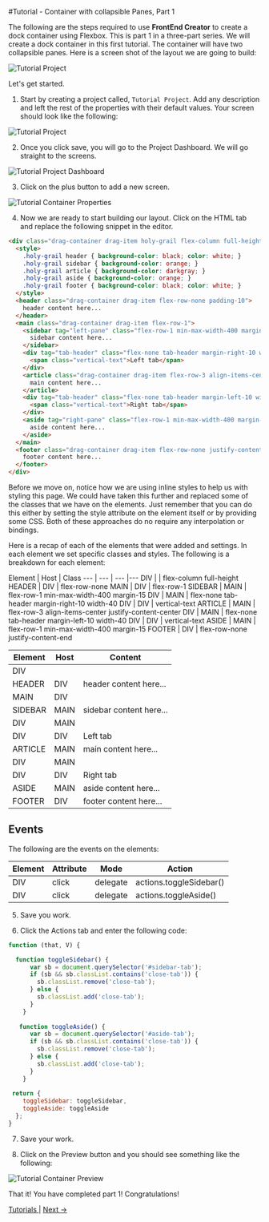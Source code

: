 #Tutorial - Container with collapsible Panes, Part 1

The following are the steps required to use **FrontEnd Creator** to create a dock container using Flexbox. This is part 1 in a three-part series. We will create a dock container in this first tutorial. The container will have two collapsible panes. Here is a screen shot of the layout we are going to build:

![Tutorial Project](images/tutorials/tutorial-container.png)


Let's get started.

1. Start by creating a project called, `Tutorial Project`. Add any description and left the rest of the properties with their default values. Your screen should look like the following:

  ![Tutorial Project](images/tutorials/tutorial-project.png)

2. Once you click save, you will go to the Project Dashboard. We will go straight to the screens.

  ![Tutorial Project Dashboard](images/tutorials/tutorial-project-dashboard.png)

3. Click on the plus button to add a new screen.

  ![Tutorial Container Properties](images/tutorials/tutorial-container-properties.png)

4. Now we are ready to start building our layout. Click on the HTML tab and replace the following snippet in the editor. 

  ```html
  <div class="drag-container drag-item holy-grail flex-column full-height">
    <style>
      .holy-grail header { background-color: black; color: white; }
      .holy-grail sidebar { background-color: orange; }
      .holy-grail article { background-color: darkgray; }
      .holy-grail aside { background-color: orange; }
      .holy-grail footer { background-color: black; color: white; }
    </style>
    <header class="drag-container drag-item flex-row-none padding-10">
      header content here...
    </header>
    <main class="drag-container drag-item flex-row-1">
      <sidebar tag="left-pane" class="flex-row-1 min-max-width-400 margin-15" id="sidebar-tab">
        sidebar content here...
      </sidebar>
      <div tag="tab-header" class="flex-none tab-header margin-right-10 width-40" click.delegate="actions.toggleSidebar()">
        <span class="vertical-text">Left tab</span>
      </div>
      <article class="drag-container drag-item flex-row-3 align-items-center justify-content-center">
        main content here...
      </article>
      <div tag="tab-header" class="flex-none tab-header margin-left-10 width-40" click.delegate="actions.toggleAside()">
        <span class="vertical-text">Right tab</span>
      </div>
      <aside tag="right-pane" class="flex-row-1 min-max-width-400 margin-15" id="aside-tab">
        aside content here...
      </aside>
    </main>
    <footer class="drag-container drag-item flex-row-none justify-content-end padding-10">
      footer content here...
    </footer>
  </div>
  ```

  Before we move on, notice how we are using inline styles to help us with styling this page. We could have taken this further and replaced some of the classes that we have on the elements. Just remember that you can do this either by setting the style attribute on the element itself or by providing some CSS. Both of these approaches do no require any interpolation or bindings.

  Here is a recap of each of the elements that were added and settings. In each element we set specific classes and styles. The following is a breakdown for each element:

  Element | Host | Class 
  --- | --- | --- |---
  DIV |  | flex-column full-height
  HEADER | DIV | flex-row-none
  MAIN | DIV | flex-row-1
  SIDEBAR | MAIN | flex-row-1 min-max-width-400 margin-15
  DIV | MAIN | flex-none tab-header margin-right-10 width-40
  DIV | DIV | vertical-text
  ARTICLE | MAIN | flex-row-3 align-items-center justify-content-center
  DIV | MAIN | flex-none tab-header margin-left-10 width-40
  DIV | DIV | vertical-text
  ASIDE | MAIN | flex-row-1 min-max-width-400 margin-15
  FOOTER | DIV | flex-row-none justify-content-end

  Element | Host | Content
  --- | --- | ---
  DIV |  |  
  HEADER | DIV | header content here...
  MAIN | DIV | 
  SIDEBAR | MAIN | sidebar content here...
  DIV | MAIN | 
  DIV | DIV | Left tab
  ARTICLE | MAIN | main content here...
  DIV | MAIN | 
  DIV | DIV | Right tab
  ASIDE | MAIN | aside content here...
  FOOTER | DIV | footer content here...


  ## Events
  The following are the events on the elements:

  Element | Attribute | Mode | Action
  --- | --- | --- |---
  DIV | click | delegate | actions.toggleSidebar() 
  DIV | click | delegate | actions.toggleAside() 

5. Save you work.

6. Click the Actions tab and enter the following code:

  ```javascript
  function (that, V) {

    function toggleSidebar() {
        var sb = document.querySelector('#sidebar-tab');
        if (sb && sb.classList.contains('close-tab')) {
          sb.classList.remove('close-tab');      
        } else {
          sb.classList.add('close-tab');      
        }
      }
     
     function toggleAside() {
        var sb = document.querySelector('#aside-tab');
        if (sb && sb.classList.contains('close-tab')) {
          sb.classList.remove('close-tab');      
        } else {
          sb.classList.add('close-tab');      
        }
      }
    
   return {
      toggleSidebar: toggleSidebar,
      toggleAside: toggleAside
    };
  }
  ```

7. Save your work.

8. Click on the Preview button and you should see something like the following:

  ![Tutorial Container Preview](images/tutorials/tutorial-container-preview.gif)

That it! You have completed part 1! Congratulations!

[ Tutorials ](tutorials/tutorials) | [ Next -> ](container-part-2)

